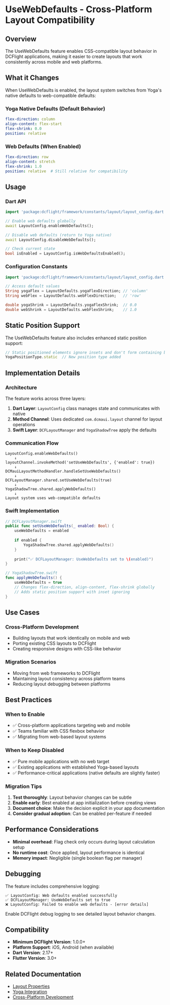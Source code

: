 # UseWebDefaults - Cross-Platform Layout Compatibility

## Overview

The UseWebDefaults feature enables CSS-compatible layout behavior in DCFlight applications, making it easier to create layouts that work consistently across mobile and web platforms.

## What it Changes

When UseWebDefaults is enabled, the layout system switches from Yoga's native defaults to web-compatible defaults:

### Yoga Native Defaults (Default Behavior)
```yaml
flex-direction: column
align-content: flex-start
flex-shrink: 0.0
position: relative
```

### Web Defaults (When Enabled)
```yaml
flex-direction: row
align-content: stretch
flex-shrink: 1.0
position: relative  # Still relative for compatibility
```

## Usage

### Dart API

```dart
import 'package:dcflight/framework/constants/layout/layout_config.dart';

// Enable web defaults globally
await LayoutConfig.enableWebDefaults();

// Disable web defaults (return to Yoga native)
await LayoutConfig.disableWebDefaults();

// Check current state
bool isEnabled = LayoutConfig.isWebDefaultsEnabled();
```

### Configuration Constants

```dart
import 'package:dcflight/framework/constants/layout/layout_config.dart';

// Access default values
String yogaFlex = LayoutDefaults.yogaFlexDirection; // 'column'
String webFlex = LayoutDefaults.webFlexDirection;   // 'row'

double yogaShrink = LayoutDefaults.yogaFlexShrink;  // 0.0
double webShrink = LayoutDefaults.webFlexShrink;    // 1.0
```

## Static Position Support

The UseWebDefaults feature also includes enhanced static position support:

```dart
// Static positioned elements ignore insets and don't form containing blocks
YogaPositionType.static  // New position type added
```

## Implementation Details

### Architecture

The feature works across three layers:

1. **Dart Layer**: `LayoutConfig` class manages state and communicates with native
2. **Method Channel**: Uses dedicated `com.dcmaui.layout` channel for layout operations  
3. **Swift Layer**: `DCFLayoutManager` and `YogaShadowTree` apply the defaults

### Communication Flow

```
LayoutConfig.enableWebDefaults()
    ↓
layoutChannel.invokeMethod('setUseWebDefaults', {'enabled': true})
    ↓  
DCMauiLayoutMethodHandler.handleSetUseWebDefaults()
    ↓
DCFLayoutManager.shared.setUseWebDefaults(true)
    ↓
YogaShadowTree.shared.applyWebDefaults()
    ↓
Layout system uses web-compatible defaults
```

### Swift Implementation

```swift
// DCFLayoutManager.swift
public func setUseWebDefaults(_ enabled: Bool) {
    useWebDefaults = enabled
    
    if enabled {
        YogaShadowTree.shared.applyWebDefaults()
    }
    
    print("✅ DCFLayoutManager: UseWebDefaults set to \(enabled)")
}

// YogaShadowTree.swift  
func applyWebDefaults() {
    useWebDefaults = true
    // Changes flex-direction, align-content, flex-shrink globally
    // Adds static position support with inset ignoring
}
```

## Use Cases

### Cross-Platform Development
- Building layouts that work identically on mobile and web
- Porting existing CSS layouts to DCFlight
- Creating responsive designs with CSS-like behavior

### Migration Scenarios
- Moving from web frameworks to DCFlight
- Maintaining layout consistency across platform teams
- Reducing layout debugging between platforms

## Best Practices

### When to Enable
- ✅ Cross-platform applications targeting web and mobile
- ✅ Teams familiar with CSS flexbox behavior  
- ✅ Migrating from web-based layout systems

### When to Keep Disabled
- ✅ Pure mobile applications with no web target
- ✅ Existing applications with established Yoga-based layouts
- ✅ Performance-critical applications (native defaults are slightly faster)

### Migration Tips

1. **Test thoroughly**: Layout behavior changes can be subtle
2. **Enable early**: Best enabled at app initialization before creating views
3. **Document choice**: Make the decision explicit in your app documentation
4. **Consider gradual adoption**: Can be enabled per-feature if needed

## Performance Considerations

- **Minimal overhead**: Flag check only occurs during layout calculation setup
- **No runtime cost**: Once applied, layout performance is identical
- **Memory impact**: Negligible (single boolean flag per manager)

## Debugging

The feature includes comprehensive logging:

```
✅ LayoutConfig: Web defaults enabled successfully
✅ DCFLayoutManager: UseWebDefaults set to true  
❌ LayoutConfig: Failed to enable web defaults - [error details]
```

Enable DCFlight debug logging to see detailed layout behavior changes.

## Compatibility

- **Minimum DCFlight Version**: 1.0.0+
- **Platform Support**: iOS, Android (when available)
- **Dart Version**: 2.17+
- **Flutter Version**: 3.0+

## Related Documentation

- [Layout Properties](../constants/layout_properties.md)
- [Yoga Integration](./yoga_integration.md) 
- [Cross-Platform Development](../../guides/cross_platform.md)
